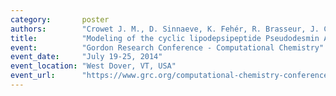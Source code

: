 ```yaml
---
category:       poster
authors:        "Crowet J. M., D. Sinnaeve, K. Fehér, R. Brasseur, J. C. Martins, L. Lins"
title:          "Modeling of the cyclic lipodepsipeptide Pseudodesmin A self-assembly through molecular dynamic simulations"
event:          "Gordon Research Conference - Computational Chemistry"
event_date:     "July 19-25, 2014"
event_location: "West Dover, VT, USA"
event_url:      "https://www.grc.org/computational-chemistry-conference/2014/"
---
```

